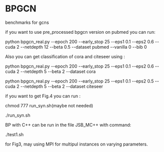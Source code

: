 # BPGCN

benchmarks for gcns

if you want to use pre_processed bpgcn version on pubmed  you can run:

python bpgcn_real.py  --epoch 200    --early_stop 25 --eps1 0.1 --eps2 0.6 --cuda 2 --netdepth 12 --beta 0.5 --dataset pubmed --vanilla 0 --bib 0

Also  you can get  classification of cora and  citeseer using :

python bpgcn_real.py  --epoch 200    --early_stop 25 --eps1 0.1 --eps2 0.6 --cuda 2 --netdepth 5 --beta 2 --dataset cora

python bpgcn_real.py  --epoch 200    --early_stop 25 --eps1 0.1 --eps2 0.5 --cuda 2 --netdepth 5 --beta 2 --dataset citeseer

if you want to get Fig.4 you can run :

chmod 777 run_syn.sh(maybe not needed)

./run_syn.sh 

BP  with C++ can be run in the file JSB_MC++ with command:

./test1.sh

for Fig3, may using MPI for multipul instances on varying parameters.
